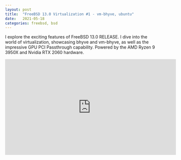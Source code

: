 ```yaml
---
layout: post
title:  "FreeBSD 13.0 Virtualization #1 - vm-bhyve, ubuntu"
date:   2021-05-18
categories: freebsd, bsd
---
```


I explore the exciting features of FreeBSD 13.0 RELEASE. I dive into the world of virtualization, showcasing bhyve and vm-bhyve, as well as the impressive GPU PCI Passthrough capability. Powered by the AMD Ryzen 9 3950X and Nvidia RTX 2060 hardware.

<iframe width="560" height="315" src="https://www.youtube.com/embed/kc2261EBStI" title="YouTube video player" frameborder="0" allow="accelerometer; autoplay; clipboard-write; encrypted-media; gyroscope; picture-in-picture; web-share" allowfullscreen></iframe>